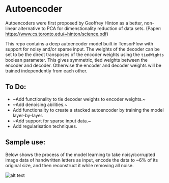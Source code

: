 # Autoencoder

Autoencoders were first proposed by Geoffrey Hinton as a better, non-linear alternative to PCA for dimenstionality reduction of data sets. (Paper: https://www.cs.toronto.edu/~hinton/science.pdf)

This repo contains a deep autoencoder model built in TensorFlow with support for noisy and/or sparse input. The weights of the decoder can be set to be the direct transposes of the encoder weights using the `tiedWights` boolean parameter. This gives symmetric, tied weights between the encoder and decoder. Otherwise the encoder and decoder weights will be trained independently from each other.

## To Do:

- ~Add functionality to tie decoder weights to encoder weights.~
- ~Add denoising abilities.~
- Add functionality to create a stacked autoencoder by training the model layer-by-layer.
- ~Add support for sparse input data.~
- Add regularisation techniques.

## Sample use:

Below shows the process of the model learning to take noisy/corrupted image data of handwritten letters as input, encode the data to ~6% of its original size, and then reconstruct it while removing all noise.

![alt text](https://i.imgur.com/QyES7ct.png "autoencoder")
